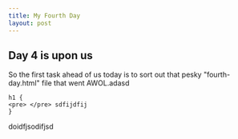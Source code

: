 ```yaml
---
title: My Fourth Day
layout: post
---
```


## Day 4 is upon us

So the first task ahead of us today is to sort out that pesky "fourth-day.html" file that went AWOL.adasd

    h1 {
    <pre> </pre> sdfijdfij
    }

doidfjsodifjsd